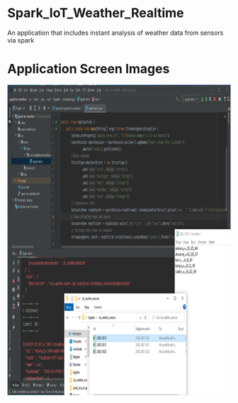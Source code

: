 # Spark_IoT_Weather_Realtime
An application that includes instant analysis of weather data from sensors via spark


 # Application Screen Images 
<img src=/src/main/ScreenShot/ss.PNG width="950" height="700" >
